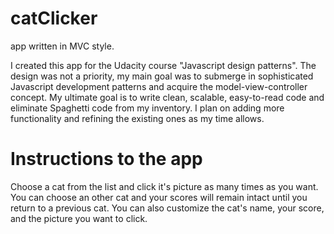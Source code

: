 # catClicker
app written in MVC style.

I created this app for the Udacity course "Javascript design patterns".
The design was not a priority, my main goal was to submerge in sophisticated Javascript development patterns and acquire the model-view-controller concept.
My ultimate goal is to write clean, scalable, easy-to-read code and eliminate Spaghetti code from my inventory.
I plan on adding more functionality and refining the existing ones as my time allows.

Instructions to the app
=======================

Choose a cat from the list and click it's picture as many times as you want.
You can choose an other cat and your scores will remain intact until you return to a previous cat.
You can also customize the cat's name, your score, and the picture you want to click.
